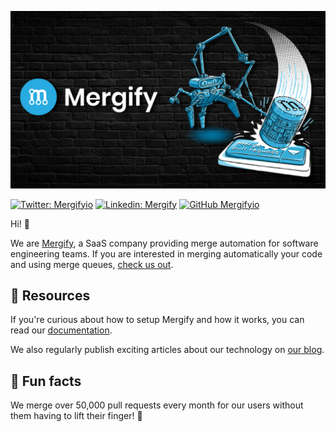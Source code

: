 ![](/profile/banner.png)

[![Twitter: Mergifyio](https://img.shields.io/twitter/follow/Mergifyio?style=social)](https://twitter.com/Mergifyio)
[![Linkedin: Mergify](https://img.shields.io/badge/-Mergify-blue?style=flat-square&logo=Linkedin&logoColor=white&link=https://www.linkedin.com/company/mergify/)](https://www.linkedin.com/company/mergify/)
[![GitHub Mergifyio](https://img.shields.io/github/followers/mergifyio?label=follow%20Mergifyio&style=social)](https://github.com/Mergifyio)

Hi! 👋

We are [Mergify](https://mergify.com), a SaaS company providing merge automation for software engineering teams.
If you are interested in merging automatically your code and using merge queues, [check us out](https://mergify.com).

## 👩‍ Resources

If you're curious about how to setup Mergify and how it works, you can read our [documentation](https://docs.mergify.com).

We also regularly publish exciting articles about our technology on [our blog](https://blog.mergify.com).

## 🍿 Fun facts

We merge over 50,000 pull requests every month for our users without them having to lift their finger! 🦾
